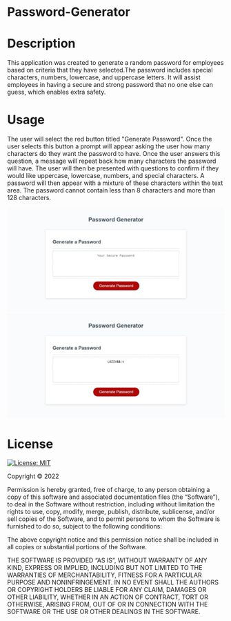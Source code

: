 # Password-Generator

# Description

This application was created to generate a random password for employees based on criteria that they have selected.The password includes special characters, numbers, lowercase, and uppercase letters. It will assist employees in having a secure and strong password that no one else can guess, which enables extra safety.



# Usage

The user will select the red button titled "Generate Password". Once the user selects this button a prompt will appear asking the user how many characters do they want the password to have. Once the user answers this question, a message will repeat back how many characters the password will have. The user will then be presented with questions to confirm if they would like uppercase, lowercase, numbers, and special characters. A password will then appear with a mixture of these characters within the text area. The password cannot contain less than 8 characters and more than 128 characters. 

![](Screenshot%20.jpeg)
![](Screenshot2.jpeg)
# License

[![License: MIT](https://img.shields.io/badge/License-MIT-yellow.svg)](https://opensource.org/licenses/MIT)

Copyright © 2022 <Anquavious Grant>

Permission is hereby granted, free of charge, to any person obtaining a copy of this software and associated documentation files (the “Software”), to deal in the Software without restriction, including without limitation the rights to use, copy, modify, merge, publish, distribute, sublicense, and/or sell copies of the Software, and to permit persons to whom the Software is furnished to do so, subject to the following conditions:

The above copyright notice and this permission notice shall be included in all copies or substantial portions of the Software.

THE SOFTWARE IS PROVIDED “AS IS”, WITHOUT WARRANTY OF ANY KIND, EXPRESS OR IMPLIED, INCLUDING BUT NOT LIMITED TO THE WARRANTIES OF MERCHANTABILITY, FITNESS FOR A PARTICULAR PURPOSE AND NONINFRINGEMENT. IN NO EVENT SHALL THE AUTHORS OR COPYRIGHT HOLDERS BE LIABLE FOR ANY CLAIM, DAMAGES OR OTHER LIABILITY, WHETHER IN AN ACTION OF CONTRACT, TORT OR OTHERWISE, ARISING FROM, OUT OF OR IN CONNECTION WITH THE SOFTWARE OR THE USE OR OTHER DEALINGS IN THE SOFTWARE.